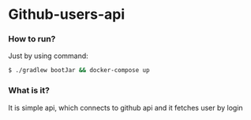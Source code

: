 # Github-users-api

### How to run?

Just by using command:
```sh
$ ./gradlew bootJar && docker-compose up
```
### What is it?

It is simple api, which connects to github api and it fetches user by login
